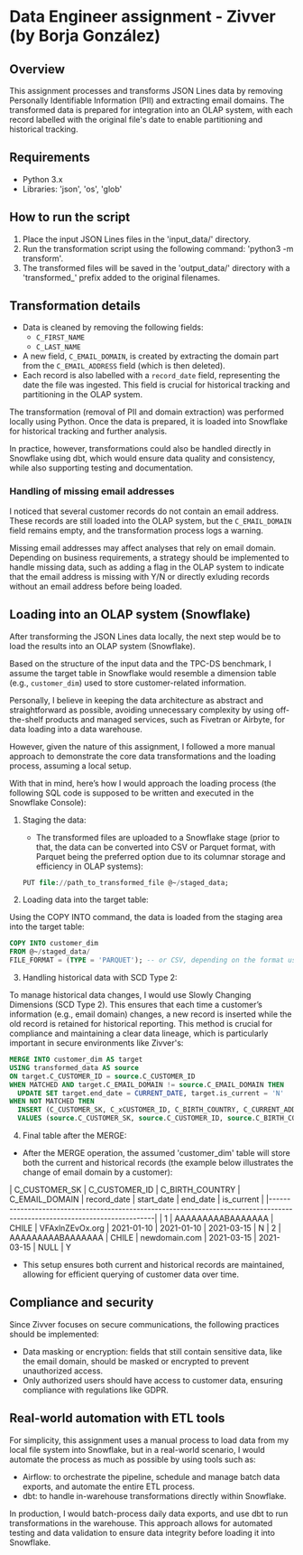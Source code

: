 # Data Engineer assignment - Zivver (by Borja González)

## Overview

This assignment processes and transforms JSON Lines data by removing Personally Identifiable Information (PII) and extracting email domains. The transformed data is prepared for integration into an OLAP system, with each record labelled with the original file's date to enable partitioning and historical tracking.

## Requirements

- Python 3.x
- Libraries: 'json', 'os', 'glob'

## How to run the script

1. Place the input JSON Lines files in the 'input_data/' directory.
2. Run the transformation script using the following command: 'python3 -m transform'.
3. The transformed files will be saved in the 'output_data/' directory with a 'transformed_' prefix added to the original filenames.

## Transformation details

- Data is cleaned by removing the following fields:
  - `C_FIRST_NAME`
  - `C_LAST_NAME`
- A new field, `C_EMAIL_DOMAIN`, is created by extracting the domain part from the `C_EMAIL_ADDRESS` field (which is then deleted).
- Each record is also labelled with a `record_date` field, representing the date the file was ingested. This field is crucial for historical tracking and partitioning in the OLAP system.

The transformation (removal of PII and domain extraction) was performed locally using Python. Once the data is prepared, it is loaded into Snowflake for historical tracking and further analysis. 

In practice, however, transformations could also be handled directly in Snowflake using dbt, which would ensure data quality and consistency, while also supporting testing and documentation.

### Handling of missing email addresses

I noticed that several customer records do not contain an email address. These records are still loaded into the OLAP system, but the `C_EMAIL_DOMAIN` field remains empty, and the transformation process logs a warning. 

Missing email addresses may affect analyses that rely on email domain. Depending on business requirements, a strategy should be implemented to handle missing data, such as adding a flag in the OLAP system to indicate that the email address is missing with Y/N or directly exluding records without an email address before being loaded.

## Loading into an OLAP system (Snowflake)

After transforming the JSON Lines data locally, the next step would be to load the results into an OLAP system (Snowflake).

Based on the structure of the input data and the TPC-DS benchmark, I assume the target table in Snowflake would resemble a dimension table  (e.g., `customer_dim`) used to store customer-related information. 

Personally, I believe in keeping the data architecture as abstract and straightforward as possible, avoiding unnecessary complexity by using off-the-shelf products and managed services, such as Fivetran or Airbyte, for data loading into a data warehouse.

However, given the nature of this assignment, I followed a more manual approach to demonstrate the core data transformations and the loading process, assuming a local setup. 

With that in mind, here’s how I would approach the loading process (the following SQL code is supposed to be written and executed in the Snowflake Console):

1. Staging the data:
   - The transformed files are uploaded to a Snowflake stage (prior to that, the data can be converted into CSV or Parquet format, with Parquet being the preferred option due to its columnar storage and efficiency in OLAP systems):

   ```sql
   PUT file://path_to_transformed_file @~/staged_data;
   ```

2. Loading data into the target table:

Using the COPY INTO command, the data is loaded from the staging area into the target table:

```sql
COPY INTO customer_dim
FROM @~/staged_data/
FILE_FORMAT = (TYPE = 'PARQUET'); -- or CSV, depending on the format used
```

3. Handling historical data with SCD Type 2:

To manage historical data changes, I would use Slowly Changing Dimensions (SCD Type 2). This ensures that each time a customer’s information (e.g., email domain) changes, a new record is inserted while the old record is retained for historical reporting. This method is crucial for compliance and maintaining a clear data lineage, which is particularly important in secure environments like Zivver's:

```sql
MERGE INTO customer_dim AS target
USING transformed_data AS source
ON target.C_CUSTOMER_ID = source.C_CUSTOMER_ID
WHEN MATCHED AND target.C_EMAIL_DOMAIN != source.C_EMAIL_DOMAIN THEN
  UPDATE SET target.end_date = CURRENT_DATE, target.is_current = 'N'
WHEN NOT MATCHED THEN
  INSERT (C_CUSTOMER_SK, C_xCUSTOMER_ID, C_BIRTH_COUNTRY, C_CURRENT_ADDR_SK, C_PREFERRED_CUST_FLAG, C_EMAIL_DOMAIN, record_date, start_date, is_current)
  VALUES (source.C_CUSTOMER_SK, source.C_CUSTOMER_ID, source.C_BIRTH_COUNTRY, source.C_CURRENT_ADDR_SK, source.C_PREFERRED_CUST_FLAG, source.C_EMAIL_DOMAIN, source.record_date, CURRENT_DATE, 'Y');
```

4. Final table after the MERGE:
  - After the MERGE operation, the assumed 'customer_dim' table will store both the current and historical records (the example below illustrates the change of email domain by a customer):

| C_CUSTOMER_SK | C_CUSTOMER_ID     | C_BIRTH_COUNTRY | C_EMAIL_DOMAIN  | record_date | start_date | end_date   | is_current | 
|----------------------------------------------------------------------------------------------------------------------------|
| 1             | AAAAAAAAABAAAAAAA | CHILE           | VFAxlnZEvOx.org | 2021-01-10  | 2021-01-10 | 2021-03-15 | N
| 2             | AAAAAAAAABAAAAAAA | CHILE           | newdomain.com   | 2021-03-15  | 2021-03-15 | NULL       | Y

  - This setup ensures both current and historical records are maintained, allowing for efficient querying of customer data over time.

## Compliance and security

Since Zivver focuses on secure communications, the following practices should be implemented:

- Data masking or encryption: fields that still contain sensitive data, like the email domain, should be masked or encrypted to prevent unauthorized access.
- Only authorized users should have access to customer data, ensuring compliance with regulations like GDPR.

## Real-world automation with ETL tools

For simplicity, this assignment uses a manual process to load data from my local file system into Snowflake, but in a real-world scenario, I would automate the process as much as possible by using tools such as:

- Airflow: to orchestrate the pipeline, schedule and manage batch data exports, and automate the entire ETL process.
- dbt: to handle in-warehouse transformations directly within Snowflake.

In production, I would batch-process daily data exports, and use dbt to run transformations in the warehouse. This approach allows for automated testing and data validation to ensure data integrity before loading it into Snowflake.